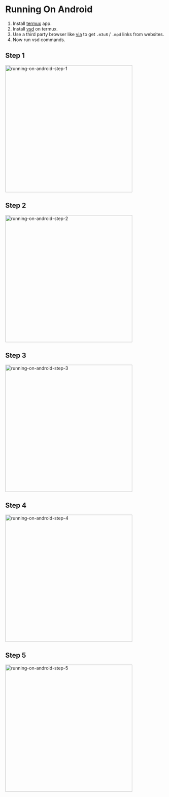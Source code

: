 # Running On Android

1. Install [termux](https://termux.com) app.
2. Install [vsd](https://github.com/clitic/vsd/blob/main/INSTALL.md#android-11-termux-aarch64) on termux.
3. Use a third party browser like [via](https://play.google.com/store/apps/details?id=mark.via.gp) to get `.m3u8` / `.mpd` links from websites.
4. Now run vsd commands.

## Step 1

<img src="https://raw.githubusercontent.com/clitic/vsd/main/images/running-on-android-step-1.jpg" alt="running-on-android-step-1" height="400">
 
## Step 2

<img src="https://raw.githubusercontent.com/clitic/vsd/main/images/running-on-android-step-2.jpg" alt="running-on-android-step-2" height="400">

## Step 3

<img src="https://raw.githubusercontent.com/clitic/vsd/main/images/running-on-android-step-3.jpg" alt="running-on-android-step-3" height="400">

## Step 4

<img src="https://raw.githubusercontent.com/clitic/vsd/main/images/running-on-android-step-4.jpg" alt="running-on-android-step-4" height="400">

## Step 5

<img src="https://raw.githubusercontent.com/clitic/vsd/main/images/running-on-android-step-5.jpg" alt="running-on-android-step-5" height="400">

